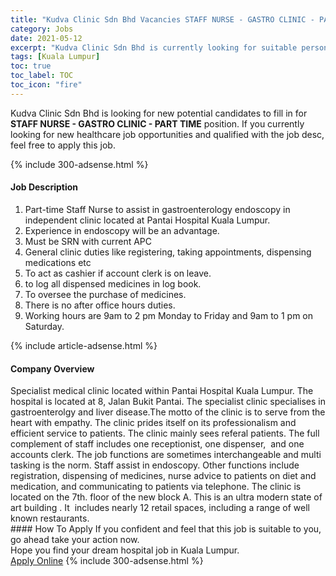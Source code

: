 ```yaml
---
title: "Kudva Clinic Sdn Bhd Vacancies STAFF NURSE - GASTRO CLINIC - PART TIME" 
category: Jobs 
date: 2021-05-12 
excerpt: "Kudva Clinic Sdn Bhd is currently looking for suitable person to fill in the STAFF NURSE - GASTRO CLINIC - PART TIME which positioned at Kuala Lumpur" 
tags: [Kuala Lumpur] 
toc: true 
toc_label: TOC 
toc_icon: "fire" 
--- 
```


<p>Kudva Clinic Sdn Bhd is looking for new potential candidates to fill in for <b>STAFF NURSE - GASTRO CLINIC - PART TIME</b> position. If you currently looking for new healthcare job opportunities and qualified with the job desc, feel free to apply this job.
</p>{% include 300-adsense.html %} 
<div><div><h4>Job Description</h4></div><div><div><span><div><ol><li>Part-time Staff Nurse to assist in gastroenterology endoscopy in independent clinic located at Pantai Hospital Kuala Lumpur.</li><li>Experience in endoscopy will be an advantage.</li><li>Must be SRN with current APC</li><li>General clinic duties like registering, taking appointments, dispensing medications etc</li><li>To act as cashier if account clerk is on leave.</li><li>to log all dispensed medicines in log book.</li><li>To oversee the purchase of medicines.</li><li>There is no after office hours duties.</li><li>Working hours are 9am to 2 pm Monday to Friday and 9am to 1 pm on Saturday.</li></ol></div></span></div></div></div> 
{% include article-adsense.html %} 
<div><div><h4>Company Overview</h4></div><div><div><span><div><div>Specialist medical clinic located within Pantai Hospital Kuala Lumpur. The hospital is located at 8, Jalan Bukit Pantai. The specialist clinic specialises in gastroenterolgy and liver disease.The motto of the clinic is to serve from the heart with empathy. The clinic prides itself on its professionalism and efficient service to patients. The clinic mainly sees referal patients. The full complement of staff includes one receptionist, one dispenser,&#160; and one accounts clerk. The job functions are sometimes interchangeable and multi tasking is the norm. Staff assist in endoscopy. Other functions include registration, dispensing of medicines, nurse advice to patients on diet and medication, and communicating to patients via telephone. The clinic is located on the 7th. floor of the new block A. This is an ultra modern state of art building . It&#160; includes nearly 12 retail spaces, including a range of well known restaurants.</div></div></span></div></div></div> 
#### How To Apply 
If you confident and feel that this job is suitable to you, go ahead take your action now. <br/> 
Hope you find your dream hospital job in Kuala Lumpur. <br/> 
<a href="https://www.jobstreet.com.my/en/job/staff-nurse-gastro-clinic-part-time-4548298?jobId=jobstreet-my-job-4548298" class="btn btn--warning" target="_blank" rel="nofollow noopenner">Apply Online</a> 
{% include 300-adsense.html %} 